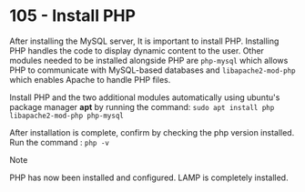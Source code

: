 # 105 - Install PHP
After installing the MySQL server, It is important to install PHP.
Installing PHP handles the code to display dynamic content to the user. Other modules needed to be installed alongside PHP are `php-mysql` which allows PHP to communicate with MySQL-based databases and `libapache2-mod-php` which enables Apache to handle PHP files.  

Install PHP and the two additional modules automatically using ubuntu's package manager **apt** by running the command: `sudo apt install php libapache2-mod-php php-mysql`

After installation is complete, confirm by checking the php version installed. Run the command : `php -v`

> [!NOTE]
> PHP has now been installed and configured. LAMP is completely installed.

